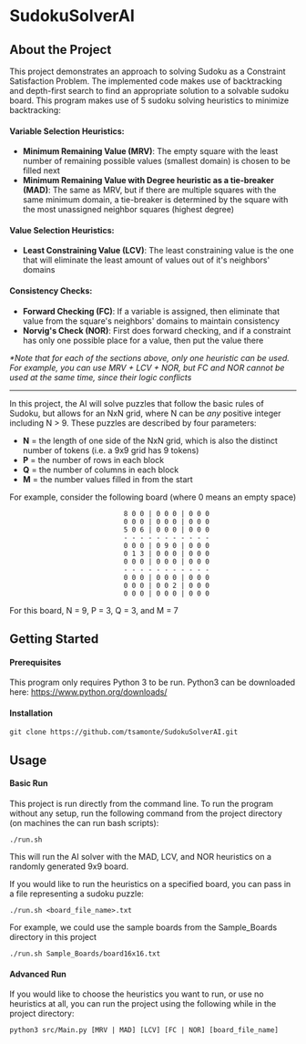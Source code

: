# SudokuSolverAI

## About the Project

This project demonstrates an approach to solving Sudoku as a Constraint Satisfaction Problem. The implemented code makes use of backtracking and depth-first search to find an appropriate solution to a solvable sudoku board. This program makes use of 5 sudoku solving heuristics to minimize backtracking:

#### Variable Selection Heuristics:
- **Minimum Remaining Value (MRV)**: The empty square with the least number of remaining possible values (smallest domain) is chosen to be filled next
- **Minimum Remaining Value with Degree heuristic as a tie-breaker (MAD)**: The same as MRV, but if there are multiple squares with the same minimum domain, a tie-breaker is determined by the square with the most unassigned neighbor squares (highest degree)

#### Value Selection Heuristics:
- **Least Constraining Value (LCV)**: The least constraining value is the one that will eliminate the least amount of values out of it's neighbors' domains

#### Consistency Checks:
- **Forward Checking (FC)**: If a variable is assigned, then eliminate that value from the square's neighbors' domains to maintain consistency
- **Norvig's Check (NOR)**: First does forward checking, and if a constraint has only one possible place for a value, then put the value there

*\*Note that for each of the sections above, only one heuristic can be used. For example, you can use MRV + LCV + NOR, but FC and NOR cannot be used at the same time, since their logic conflicts*

---
In this project, the AI will solve puzzles that follow the basic rules of Sudoku, but allows for an NxN grid, where N can be *any* positive integer including N > 9. These puzzles are described by four parameters:

- **N** = the length of one side of the NxN grid, which is also the distinct number of tokens (i.e. a 9x9 grid has 9 tokens)
- **P** = the number of rows in each block
- **Q** = the number of columns in each block
- **M** = the number values filled in from the start

For example, consider the following board (where 0 means an empty space)

								8 0 0 | 0 0 0 | 0 0 0  
								0 0 0 | 0 0 0 | 0 0 0  
								5 0 6 | 0 0 0 | 0 0 0  
								- - - - - - - - - - -  
								0 0 0 | 0 9 0 | 0 0 0  
								0 1 3 | 0 0 0 | 0 0 0  
								0 0 0 | 0 0 0 | 0 0 0  
								- - - - - - - - - - -  
								0 0 0 | 0 0 0 | 0 0 0  
								0 0 0 | 0 0 2 | 0 0 0  
								0 0 0 | 0 0 0 | 0 0 0  
								
For this board, N = 9, P = 3, Q = 3, and M = 7


## Getting Started

#### Prerequisites
This program only requires Python 3 to be run. Python3 can be downloaded here: https://www.python.org/downloads/

#### Installation
	git clone https://github.com/tsamonte/SudokuSolverAI.git
	
## Usage

#### Basic Run
This project is run directly from the command line. To run the program without any setup, run the following command from the project directory (on machines the can run bash scripts):

	./run.sh
	
This will run the AI solver with the MAD, LCV, and NOR heuristics on a randomly generated 9x9 board.  

If you would like to run the heuristics on a specified board, you can pass in a file representing a sudoku puzzle:

	./run.sh <board_file_name>.txt

For example, we could use the sample boards from the Sample_Boards directory in this project

	./run.sh Sample_Boards/board16x16.txt
	
#### Advanced Run
If you would like to choose the heuristics you want to run, or use no heuristics at all, you can run the project using the following while in the project directory:

	python3 src/Main.py [MRV | MAD] [LCV] [FC | NOR] [board_file_name]
